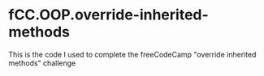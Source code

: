 # fCC.OOP.override-inherited-methods
This is the code I used to complete the freeCodeCamp "override inherited methods" challenge
